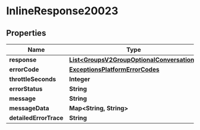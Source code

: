 
# InlineResponse20023

## Properties
Name | Type | Description | Notes
------------ | ------------- | ------------- | -------------
**response** | [**List&lt;GroupsV2GroupOptionalConversation&gt;**](GroupsV2GroupOptionalConversation.md) |  |  [optional]
**errorCode** | [**ExceptionsPlatformErrorCodes**](ExceptionsPlatformErrorCodes.md) |  |  [optional]
**throttleSeconds** | **Integer** |  |  [optional]
**errorStatus** | **String** |  |  [optional]
**message** | **String** |  |  [optional]
**messageData** | **Map&lt;String, String&gt;** |  |  [optional]
**detailedErrorTrace** | **String** |  |  [optional]



